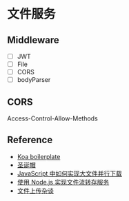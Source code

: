 # 文件服务

## Middleware

- [ ] JWT
- [ ] File
- [ ] CORS
- [ ] bodyParser

## CORS

Access-Control-Allow-Methods

## Reference

- [Koa boilerplate](https://github.com/posquit0/koa-rest-api-boilerplate)
- [圣诞帽](https://github.com/hk029/christmas-hat)
- [JavaScript 中如何实现大文件并行下载](https://mp.weixin.qq.com/s/7weQGhvWXtLMJMQ0-cl85A)
- [使用 Node.js 实现文件流转存服务](https://mp.weixin.qq.com/s/hfvyHSmxrvbADtJl67TsPg)
- [文件上传杂谈](https://mp.weixin.qq.com/s/GOAInFVzjaudPa00l2D6_w)
